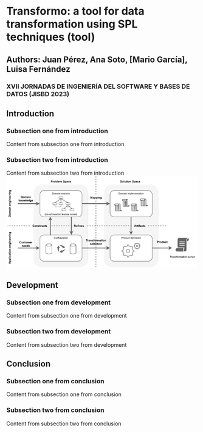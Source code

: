 # Transformo: a tool for data transformation using SPL techniques (tool)

## Authors: Juan Pérez, Ana Soto, [Mario García], Luisa Fernández

### XVII JORNADAS DE INGENIERÍA DEL SOFTWARE Y BASES DE DATOS (JISBD 2023)

## Introduction

### Subsection one from introduction

Content from subsection one from introduction

### Subsection two from introduction

Content from subsection two from introduction
![Diagrama de Transformo](transformo.png)



## Development

### Subsection one from development

Content from subsection one from development

### Subsection two from development

Content from subsection two from development



## Conclusion

### Subsection one from conclusion

Content from subsection one from conclusion

### Subsection two from conclusion

Content from subsection two from conclusion
